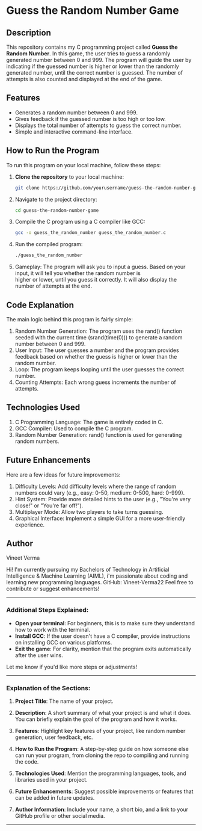 # Guess the Random Number Game

## Description
This repository contains my C programming project called **Guess the Random Number**. In this game, the user tries to guess a randomly generated number between 0 and 999. The program will guide the user by indicating if the guessed number is higher or lower than the randomly generated number, until the correct number is guessed. The number of attempts is also counted and displayed at the end of the game.

## Features
- Generates a random number between 0 and 999.
- Gives feedback if the guessed number is too high or too low.
- Displays the total number of attempts to guess the correct number.
- Simple and interactive command-line interface.

## How to Run the Program

To run this program on your local machine, follow these steps:

1. **Clone the repository** to your local machine:
   ```bash
   git clone https://github.com/yourusername/guess-the-random-number-game.git
   
2. Navigate to the project directory:
   ```bash
   cd guess-the-random-number-game

3. Compile the C program using a C compiler like GCC:
   ```bash
   gcc -o guess_the_random_number guess_the_random_number.c

4. Run the compiled program:
   ```bash
   ./guess_the_random_number

5. Gameplay: The program will ask you to input a guess. Based on your input, it will tell you whether the random number is   
   higher or lower, until you guess it correctly. It will also display the number of attempts at the end.

## Code Explanation
The main logic behind this program is fairly simple:

1. Random Number Generation: The program uses the rand() function seeded with the current time (srand(time(0))) to generate     a random number between 0 and 999.
2. User Input: The user guesses a number and the program provides feedback based on whether the guess is higher or lower        than the random number.
3. Loop: The program keeps looping until the user guesses the correct number.
4. Counting Attempts: Each wrong guess increments the number of attempts.

## Technologies Used
1. C Programming Language: The game is entirely coded in C.
2. GCC Compiler: Used to compile the C program.
3. Random Number Generation: rand() function is used for generating random numbers.

## Future Enhancements
Here are a few ideas for future improvements:

1. Difficulty Levels: Add difficulty levels where the range of random numbers could vary (e.g., easy: 0-50, medium: 0-500, hard: 0-999).
2. Hint System: Provide more detailed hints to the user (e.g., "You're very close!" or "You're far off!").
3. Multiplayer Mode: Allow two players to take turns guessing.
4. Graphical Interface: Implement a simple GUI for a more user-friendly experience.

## Author
Vineet Verma

Hi! I'm currently pursuing my Bachelors of Technology in Artificial Intelligence & Machine Learning (AIML), i'm passionate about coding and learning new programming languages.
GitHub: Vineet-Verma22
Feel free to contribute or suggest enhancements!

---

### Additional Steps Explained:

- **Open your terminal**: For beginners, this is to make sure they understand how to work with the terminal.
- **Install GCC**: If the user doesn't have a C compiler, provide instructions on installing GCC on various platforms.
- **Exit the game**: For clarity, mention that the program exits automatically after the user wins.

Let me know if you'd like more steps or adjustments!

---

### Explanation of the Sections:

1. **Project Title**: The name of your project.

2. **Description**: A short summary of what your project is and what it does. You can briefly explain the goal of the program and how it works.

3. **Features**: Highlight key features of your project, like random number generation, user feedback, etc.

4. **How to Run the Program**: A step-by-step guide on how someone else can run your program, from cloning the repo to compiling and running the code.

5. **Technologies Used**: Mention the programming languages, tools, and libraries used in your project.

6. **Future Enhancements**: Suggest possible improvements or features that can be added in future updates.

7. **Author Information**: Include your name, a short bio, and a link to your GitHub profile or other social media.

---

